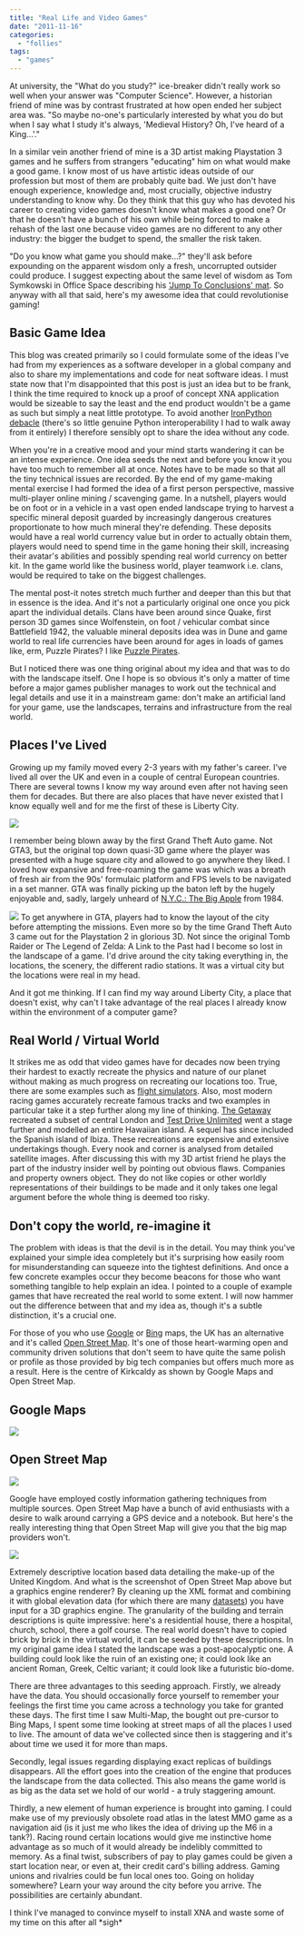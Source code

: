 ```yaml
---
title: "Real Life and Video Games"
date: "2011-11-16"
categories: 
  - "follies"
tags: 
  - "games"
---
```


At university, the "What do you study?" ice-breaker didn't really work so well when your answer was "Computer Science". However, a historian friend of mine was by contrast frustrated at how open ended her subject area was. "So maybe no-one's particularly interested by what you do but when I say what I study it's always, 'Medieval History? Oh, I've heard of a King...'."

In a similar vein another friend of mine is a 3D artist making Playstation 3 games and he suffers from strangers "educating" him on what would make a good game. I know most of us have artistic ideas outside of our profession but most of them are probably quite bad. We just don't have enough experience, knowledge and, most crucially, objective industry understanding to know why. Do they think that this guy who has devoted his career to creating video games doesn't know what makes a good one? Or that he doesn't have a bunch of his own while being forced to make a rehash of the last one because video games are no different to any other industry: the bigger the budget to spend, the smaller the risk taken.

"Do you know what game you should make...?" they'll ask before expounding on the apparent wisdom only a fresh, uncorrupted outsider could produce. I suggest expecting about the same level of wisdom as Tom Symkowski in Office Space describing his ['Jump To Conclusions' mat](http://www.youtube.com/watch?v=8riXGpPFD34). So anyway with all that said, here's my awesome idea that could revolutionise gaming!

## Basic Game Idea

This blog was created primarily so I could formulate some of the ideas I've had from my experiences as a software developer in a global company and also to share my implementations and code for neat software ideas. I must state now that I'm disappointed that this post is just an idea but to be frank, I think the time required to knock up a proof of concept XNA application would be sizeable to say the least and the end product wouldn't be a game as such but simply a neat little prototype. To avoid another [IronPython debacle](http://www.lifebeyondfife.com/79-ironpython-wpf.html) (there's so little genuine Python interoperability I had to walk away from it entirely) I therefore sensibly opt to share the idea without any code.

When you're in a creative mood and your mind starts wandering it can be an intense experience. One idea seeds the next and before you know it you have too much to remember all at once. Notes have to be made so that all the tiny technical issues are recorded. By the end of my game-making mental exercise I had formed the idea of a first person perspective, massive multi-player online mining / scavenging game. In a nutshell, players would be on foot or in a vehicle in a vast open ended landscape trying to harvest a specific mineral deposit guarded by increasingly dangerous creatures proportionate to how much mineral they're defending. These deposits would have a real world currency value but in order to actually obtain them, players would need to spend time in the game honing their skill, increasing their avatar's abilities and possibly spending real world currency on better kit. In the game world like the business world, player teamwork i.e. clans, would be required to take on the biggest challenges.

The mental post-it notes stretch much further and deeper than this but that in essence is the idea. And it's not a particularly original one once you pick apart the individual details. Clans have been around since Quake, first person 3D games since Wolfenstein, on foot / vehicular combat since Battlefield 1942, the valuable mineral deposits idea was in Dune and game world to real life currencies have been around for ages in loads of games like, erm, Puzzle Pirates? I like [Puzzle Pirates](http://www.puzzlepirates.com/).

But I noticed there was one thing original about my idea and that was to do with the landscape itself. One I hope is so obvious it's only a matter of time before a major games publisher manages to work out the technical and legal details and use it in a mainstream game: don't make an artificial land for your game, use the landscapes, terrains and infrastructure from the real world.

## Places I've Lived

Growing up my family moved every 2-3 years with my father's career. I've lived all over the UK and even in a couple of central European countries. There are several towns I know my way around even after not having seen them for decades. But there are also places that have never existed that I know equally well and for me the first of these is Liberty City.

![](../images/libertycity.jpg)

I remember being blown away by the first Grand Theft Auto game. Not GTA3, but the original top down quasi-3D game where the player was presented with a huge square city and allowed to go anywhere they liked. I loved how expansive and free-roaming the game was which was a breath of fresh air from the 90s' formulaic platform and FPS levels to be navigated in a set manner. GTA was finally picking up the baton left by the hugely enjoyable and, sadly, largely unheard of [N.Y.C.: The Big Apple](http://idiology.com/8b/bacardi/Synapse/Synapse_games_3.html) from 1984.

![](../images/nyc.png) To get anywhere in GTA, players had to know the layout of the city before attempting the missions. Even more so by the time Grand Theft Auto 3 came out for the Playstation 2 in glorious 3D. Not since the original Tomb Raider or The Legend of Zelda: A Link to the Past had I become so lost in the landscape of a game. I'd drive around the city taking everything in, the locations, the scenery, the different radio stations. It was a virtual city but the locations were real in my head.

And it got me thinking. If I can find my way around Liberty City, a place that doesn't exist, why can't I take advantage of the real places I already know within the environment of a computer game?

## Real World / Virtual World

It strikes me as odd that video games have for decades now been trying their hardest to exactly recreate the physics and nature of our planet without making as much progress on recreating our locations too. True, there are some examples such as [flight simulators](http://www.microsoft.com/games/flightsimulatorx/). Also, most modern racing games accurately recreate famous tracks and two examples in particular take it a step further along my line of thinking. [The Getaway](http://en.wikipedia.org/wiki/The_Getaway_%28video_game%29) recreated a subset of central London and [Test Drive Unlimited](http://en.wikipedia.org/wiki/Test_Drive_Unlimited) went a stage further and modelled an entire Hawaiian island. A sequel has since included the Spanish island of Ibiza. These recreations are expensive and extensive undertakings though. Every nook and corner is analysed from detailed satellite images. After discussing this with my 3D artist friend he plays the part of the industry insider well by pointing out obvious flaws. Companies and property owners object. They do not like copies or other worldly representations of their buildings to be made and it only takes one legal argument before the whole thing is deemed too risky.

## Don't copy the world, re-imagine it

The problem with ideas is that the devil is in the detail. You may think you've explained your simple idea completely but it's surprising how easily room for misunderstanding can squeeze into the tightest definitions. And once a few concrete examples occur they become beacons for those who want something tangible to help explain an idea. I pointed to a couple of example games that have recreated the real world to some extent. I will now hammer out the difference between that and my idea as, though it's a subtle distinction, it's a crucial one.

For those of you who use [Google](http://maps.google.co.uk/) or [Bing](http://www.bing.com/maps) maps, the UK has an alternative and it's called [Open Street Map](http://www.openstreetmap.org/). It's one of those heart-warming open and community driven solutions that don't seem to have quite the same polish or profile as those provided by big tech companies but offers much more as a result. Here is the centre of Kirkcaldy as shown by Google Maps and Open Street Map.

## Google Maps

![](../images/googlekirk.png)

## Open Street Map

![](../images/osmkirk.png)

Google have employed costly information gathering techniques from multiple sources. Open Street Map have a bunch of avid enthusiasts with a desire to walk around carrying a GPS device and a notebook. But here's the really interesting thing that Open Street Map will give you that the big map providers won't.

![](../images/xmlkirk.png)

Extremely descriptive location based data detailing the make-up of the United Kingdom. And what is the screenshot of Open Street Map above but a graphics engine renderer? By cleaning up the XML format and combining it with global elevation data (for which there are many [datasets](http://vterrain.org/Elevation/global.html)) you have input for a 3D graphics engine. The granularity of the building and terrain descriptions is quite impressive: here's a residential house, there a hospital, church, school, there a golf course. The real world doesn't have to copied brick by brick in the virtual world, it can be seeded by these descriptions. In my original game idea I stated the landscape was a post-apocalyptic one. A building could look like the ruin of an existing one; it could look like an ancient Roman, Greek, Celtic variant; it could look like a futuristic bio-dome.

There are three advantages to this seeding approach. Firstly, we already have the data. You should occasionally force yourself to remember your feelings the first time you came across a technology you take for granted these days. The first time I saw Multi-Map, the bought out pre-cursor to Bing Maps, I spent some time looking at street maps of all the places I used to live. The amount of data we've collected since then is staggering and it's about time we used it for more than maps.

Secondly, legal issues regarding displaying exact replicas of buildings disappears. All the effort goes into the creation of the engine that produces the landscape from the data collected. This also means the game world is as big as the data set we hold of our world - a truly staggering amount.

Thirdly, a new element of human experience is brought into gaming. I could make use of my previously obsolete road atlas in the latest MMO game as a navigation aid (is it just me who likes the idea of driving up the M6 in a tank?). Racing round certain locations would give me instinctive home advantage as so much of it would already be indelibly committed to memory. As a final twist, subscribers of pay to play games could be given a start location near, or even at, their credit card's billing address. Gaming unions and rivalries could be fun local ones too. Going on holiday somewhere? Learn your way around the city before you arrive. The possibilities are certainly abundant.

I think I've managed to convince myself to install XNA and waste some of my time on this after all \*sigh\*
